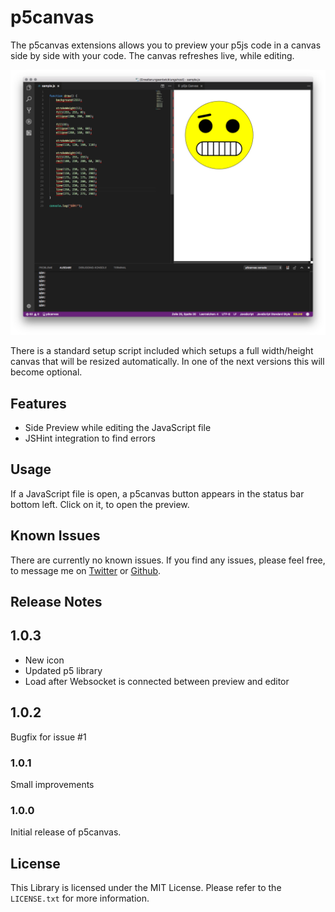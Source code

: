 # p5canvas

The p5canvas extensions allows you to preview your p5js code in a canvas side by side with your code. The canvas refreshes live, while editing.

![Example Screenshot](images/example_01.png)

There is a standard setup script included which setups a full width/height canvas that will be resized automatically. In one of the next versions this will become optional.

## Features

- Side Preview while editing the JavaScript file
- JSHint integration to find errors

## Usage

If a JavaScript file is open, a p5canvas button appears in the status bar bottom left. Click on it, to open the preview.

## Known Issues

There are currently no known issues. If you find any issues, please feel free, to message me on [Twitter](https://twitter.com/pixelkind) or [Github](https://github.com/pixelkind/p5canvas).

## Release Notes

## 1.0.3

- New icon
- Updated p5 library
- Load after Websocket is connected between preview and editor

## 1.0.2

Bugfix for issue #1

### 1.0.1

Small improvements

### 1.0.0

Initial release of p5canvas.

## License

This Library is licensed under the MIT License. Please refer to the `LICENSE.txt` for more information.
